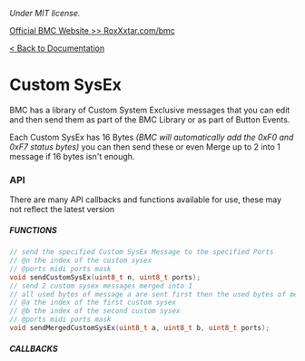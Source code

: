 *Under MIT license.*

[Official BMC Website >> RoxXxtar.com/bmc](https://www.roxxxtar.com/bmc)

[< Back to Documentation](README.md)

# Custom SysEx
BMC has a library of Custom System Exclusive messages that you can edit and then send them as part of the BMC Library or as part of Button Events.

Each Custom SysEx has 16 Bytes *(BMC will automatically add the 0xF0 and 0xF7 status bytes)* you can then send these or even Merge up to 2 into 1 message if 16 bytes isn't enough.

### API
There are many API callbacks and functions available for use, these may not reflect the latest version

##### FUNCTIONS
```c++
// send the specified Custom SysEx Message to the specified Ports
// @n the index of the custom sysex
// @ports midi ports mask
void sendCustomSysEx(uint8_t n, uint8_t ports);
// send 2 custom sysex messages merged into 1
// all used bytes of message a are sent first then the used bytes of message b
// @a the index of the first custom sysex
// @b the index of the second custom sysex
// @ports midi ports mask
void sendMergedCustomSysEx(uint8_t a, uint8_t b, uint8_t ports);
```
##### CALLBACKS
```c++
```

